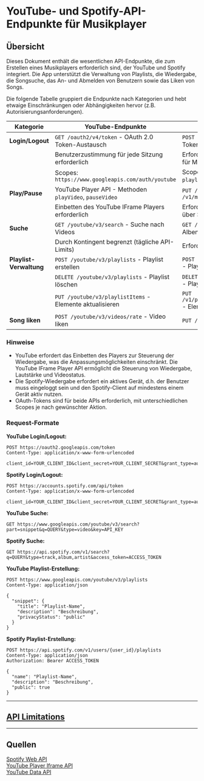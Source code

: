 # YouTube- und Spotify-API-Endpunkte für Musikplayer

## Übersicht

Dieses Dokument enthält die wesentlichen API-Endpunkte, die zum Erstellen eines Musikplayers erforderlich sind, der YouTube und Spotify integriert. Die App unterstützt die Verwaltung von Playlists, die Wiedergabe, die Songsuche, das An- und Abmelden von Benutzern sowie das Liken von Songs.

Die folgende Tabelle gruppiert die Endpunkte nach Kategorien und hebt etwaige Einschränkungen oder Abhängigkeiten hervor (z.B. Autorisierungsanforderungen).

| Kategorie               | YouTube-Endpunkte                                        | Spotify-Endpunkte                                                 |
| ----------------------- | -------------------------------------------------------- | ----------------------------------------------------------------- |
| **Login/Logout**        | `GET /oauth2/v4/token` - OAuth 2.0 Token-Austausch       | `POST /api/token` - OAuth 2.0 Token-Austausch                     |
|                         | Benutzerzustimmung für jede Sitzung erforderlich         | Erfordert Client-ID und Secret, PKCE für Mobile/Web               |
|                         | Scopes: `https://www.googleapis.com/auth/youtube`        | Scopes: `user-library-read`, `playlist-modify-public`, etc.       |
| **Play/Pause**          | YouTube Player API - Methoden `playVideo`, `pauseVideo`  | `PUT /v1/me/player/play`, `PUT /v1/me/player/pause`               |
|                         | Einbetten des YouTube IFrame Players erforderlich        | Erfordert aktives Gerät (eingeloggt über Spotify Connect)         |
| **Suche**               | `GET /youtube/v3/search` - Suche nach Videos             | `GET /v1/search` - Suche nach Titeln, Alben, Künstlern            |
|                         | Durch Kontingent begrenzt (tägliche API-Limits)          | Erfordert `user-read-private` Scope                               |
| **Playlist-Verwaltung** | `POST /youtube/v3/playlists` - Playlist erstellen        | `POST /v1/users/{user_id}/playlists` - Playlist erstellen         |
|                         | `DELETE /youtube/v3/playlists` - Playlist löschen        | `DELETE /v1/playlists/{playlist_id}` - Playlist löschen           |
|                         | `PUT /youtube/v3/playlistItems` - Elemente aktualisieren | `PUT /v1/playlists/{playlist_id}/tracks` - Elemente aktualisieren |
| **Song liken**          | `POST /youtube/v3/videos/rate` - Video liken             | `PUT /v1/me/tracks` - Titel speichern                             |

### Hinweise

* YouTube erfordert das Einbetten des Players zur Steuerung der Wiedergabe, was die Anpassungsmöglichkeiten einschränkt. Die YouTube IFrame Player API ermöglicht die Steuerung von Wiedergabe, Lautstärke und Videostatus.
* Die Spotify-Wiedergabe erfordert ein aktives Gerät, d.h. der Benutzer muss eingeloggt sein und den Spotify-Client auf mindestens einem Gerät aktiv nutzen.
* OAuth-Tokens sind für beide APIs erforderlich, mit unterschiedlichen Scopes je nach gewünschter Aktion.

### Request-Formate

**YouTube Login/Logout:**

```
POST https://oauth2.googleapis.com/token
Content-Type: application/x-www-form-urlencoded

client_id=YOUR_CLIENT_ID&client_secret=YOUR_CLIENT_SECRET&grant_type=authorization_code&code=AUTH_CODE&redirect_uri=REDIRECT_URI
```

**Spotify Login/Logout:**

```
POST https://accounts.spotify.com/api/token
Content-Type: application/x-www-form-urlencoded

client_id=YOUR_CLIENT_ID&client_secret=YOUR_CLIENT_SECRET&grant_type=authorization_code&code=AUTH_CODE&redirect_uri=REDIRECT_URI
```

**YouTube Suche:**

```
GET https://www.googleapis.com/youtube/v3/search?part=snippet&q=QUERY&type=video&key=API_KEY
```

**Spotify Suche:**

```
GET https://api.spotify.com/v1/search?q=QUERY&type=track,album,artist&access_token=ACCESS_TOKEN
```

**YouTube Playlist-Erstellung:**

```
POST https://www.googleapis.com/youtube/v3/playlists
Content-Type: application/json

{
  "snippet": {
    "title": "Playlist-Name",
    "description": "Beschreibung",
    "privacyStatus": "public"
  }
}
```

**Spotify Playlist-Erstellung:**

```
POST https://api.spotify.com/v1/users/{user_id}/playlists
Content-Type: application/json
Authorization: Bearer ACCESS_TOKEN

{
  "name": "Playlist-Name",
  "description": "Beschreibung",
  "public": true
}
```

---

## [API Limitations](./01_1_api_limits.md)

---
## Quellen
[Spotify Web API](https://developer.spotify.com/documentation/web-api)  
[YouTube Player Iframe API](https://developers.google.com/youtube/iframe_api_reference)  
[YouTube Data API](https://developers.google.com/youtube/v3/docs)  
